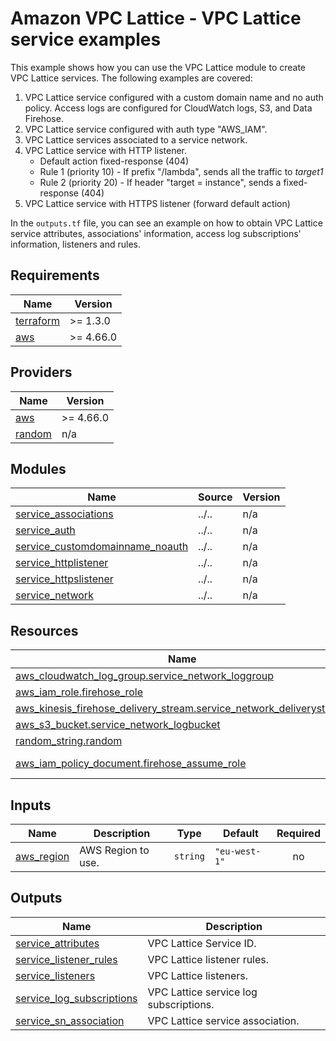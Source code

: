 <!-- BEGIN_TF_DOCS -->
# Amazon VPC Lattice - VPC Lattice service examples

This example shows how you can use the VPC Lattice module to create VPC Lattice services. The following examples are covered:

1. VPC Lattice service configured with a custom domain name and no auth policy. Access logs are configured for CloudWatch logs, S3, and Data Firehose.
2. VPC Lattice service configured with auth type "AWS\_IAM".
3. VPC Lattice services associated to a service network.
4. VPC Lattice service with HTTP listener.
    * Default action fixed-response (404)
    * Rule 1 (priority 10) - If prefix "/lambda", sends all the traffic to *target1*
    * Rule 2 (priority 20) - If header "target = instance", sends a fixed-response (404)
5. VPC Lattice service with HTTPS listener (forward default action)

In the `outputs.tf` file, you can see an example on how to obtain VPC Lattice service attributes, associations' information, access log subscriptions' information, listeners and rules.

## Requirements

| Name | Version |
|------|---------|
| <a name="requirement_terraform"></a> [terraform](#requirement\_terraform) | >= 1.3.0 |
| <a name="requirement_aws"></a> [aws](#requirement\_aws) | >= 4.66.0 |

## Providers

| Name | Version |
|------|---------|
| <a name="provider_aws"></a> [aws](#provider\_aws) | >= 4.66.0 |
| <a name="provider_random"></a> [random](#provider\_random) | n/a |

## Modules

| Name | Source | Version |
|------|--------|---------|
| <a name="module_service_associations"></a> [service\_associations](#module\_service\_associations) | ../.. | n/a |
| <a name="module_service_auth"></a> [service\_auth](#module\_service\_auth) | ../.. | n/a |
| <a name="module_service_customdomainname_noauth"></a> [service\_customdomainname\_noauth](#module\_service\_customdomainname\_noauth) | ../.. | n/a |
| <a name="module_service_httplistener"></a> [service\_httplistener](#module\_service\_httplistener) | ../.. | n/a |
| <a name="module_service_httpslistener"></a> [service\_httpslistener](#module\_service\_httpslistener) | ../.. | n/a |
| <a name="module_service_network"></a> [service\_network](#module\_service\_network) | ../.. | n/a |

## Resources

| Name | Type |
|------|------|
| [aws_cloudwatch_log_group.service_network_loggroup](https://registry.terraform.io/providers/hashicorp/aws/latest/docs/resources/cloudwatch_log_group) | resource |
| [aws_iam_role.firehose_role](https://registry.terraform.io/providers/hashicorp/aws/latest/docs/resources/iam_role) | resource |
| [aws_kinesis_firehose_delivery_stream.service_network_deliverystream](https://registry.terraform.io/providers/hashicorp/aws/latest/docs/resources/kinesis_firehose_delivery_stream) | resource |
| [aws_s3_bucket.service_network_logbucket](https://registry.terraform.io/providers/hashicorp/aws/latest/docs/resources/s3_bucket) | resource |
| [random_string.random](https://registry.terraform.io/providers/hashicorp/random/latest/docs/resources/string) | resource |
| [aws_iam_policy_document.firehose_assume_role](https://registry.terraform.io/providers/hashicorp/aws/latest/docs/data-sources/iam_policy_document) | data source |

## Inputs

| Name | Description | Type | Default | Required |
|------|-------------|------|---------|:--------:|
| <a name="input_aws_region"></a> [aws\_region](#input\_aws\_region) | AWS Region to use. | `string` | `"eu-west-1"` | no |

## Outputs

| Name | Description |
|------|-------------|
| <a name="output_service_attributes"></a> [service\_attributes](#output\_service\_attributes) | VPC Lattice Service ID. |
| <a name="output_service_listener_rules"></a> [service\_listener\_rules](#output\_service\_listener\_rules) | VPC Lattice listener rules. |
| <a name="output_service_listeners"></a> [service\_listeners](#output\_service\_listeners) | VPC Lattice listeners. |
| <a name="output_service_log_subscriptions"></a> [service\_log\_subscriptions](#output\_service\_log\_subscriptions) | VPC Lattice service log subscriptions. |
| <a name="output_service_sn_association"></a> [service\_sn\_association](#output\_service\_sn\_association) | VPC Lattice service association. |
<!-- END_TF_DOCS -->
